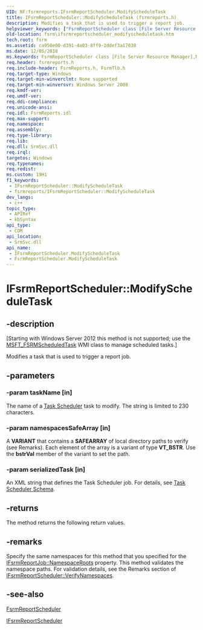```yaml
---
UID: NF:fsrmreports.IFsrmReportScheduler.ModifyScheduleTask
title: IFsrmReportScheduler::ModifyScheduleTask (fsrmreports.h)
description: Modifies a task that is used to trigger a report job.
helpviewer_keywords: ["FsrmReportScheduler class [File Server Resource Manager]","ModifyScheduleTask method","IFsrmReportScheduler interface [File Server Resource Manager]","ModifyScheduleTask method","IFsrmReportScheduler.ModifyScheduleTask","IFsrmReportScheduler::ModifyScheduleTask","ModifyScheduleTask","ModifyScheduleTask method [File Server Resource Manager]","ModifyScheduleTask method [File Server Resource Manager]","FsrmReportScheduler class","ModifyScheduleTask method [File Server Resource Manager]","IFsrmReportScheduler interface","fs.ifsrmreportscheduler_modifyscheduletask","fsrm.ifsrmreportscheduler_modifyscheduletask","fsrmreports/IFsrmReportScheduler::ModifyScheduleTask"]
old-location: fsrm\ifsrmreportscheduler_modifyscheduletask.htm
tech.root: fsrm
ms.assetid: ca950e00-d391-4a03-8ff9-2ddef3a17038
ms.date: 12/05/2018
ms.keywords: FsrmReportScheduler class [File Server Resource Manager],ModifyScheduleTask method, IFsrmReportScheduler interface [File Server Resource Manager],ModifyScheduleTask method, IFsrmReportScheduler.ModifyScheduleTask, IFsrmReportScheduler::ModifyScheduleTask, ModifyScheduleTask, ModifyScheduleTask method [File Server Resource Manager], ModifyScheduleTask method [File Server Resource Manager],FsrmReportScheduler class, ModifyScheduleTask method [File Server Resource Manager],IFsrmReportScheduler interface, fs.ifsrmreportscheduler_modifyscheduletask, fsrm.ifsrmreportscheduler_modifyscheduletask, fsrmreports/IFsrmReportScheduler::ModifyScheduleTask
req.header: fsrmreports.h
req.include-header: FsrmReports.h, FsrmTlb.h
req.target-type: Windows
req.target-min-winverclnt: None supported
req.target-min-winversvr: Windows Server 2008
req.kmdf-ver: 
req.umdf-ver: 
req.ddi-compliance: 
req.unicode-ansi: 
req.idl: FsrmReports.idl
req.max-support: 
req.namespace: 
req.assembly: 
req.type-library: 
req.lib: 
req.dll: SrmSvc.dll
req.irql: 
targetos: Windows
req.typenames: 
req.redist: 
ms.custom: 19H1
f1_keywords:
 - IFsrmReportScheduler::ModifyScheduleTask
 - fsrmreports/IFsrmReportScheduler::ModifyScheduleTask
dev_langs:
 - c++
topic_type:
 - APIRef
 - kbSyntax
api_type:
 - COM
api_location:
 - SrmSvc.dll
api_name:
 - IFsrmReportScheduler.ModifyScheduleTask
 - FsrmReportScheduler.ModifyScheduleTask
---
```


# IFsrmReportScheduler::ModifyScheduleTask


## -description

<p class="CCE_Message">[Starting with Windows Server 2012 this method is not supported; use the 
    <a href="https://docs.microsoft.com/previous-versions/windows/desktop/fsrm/msft-fsrmscheduledtask">MSFT_FSRMScheduledTask</a> WMI class to manage 
    scheduled tasks.]

Modifies a task that is used to trigger a report job.

## -parameters

### -param taskName [in]

The name of a <a href="https://docs.microsoft.com/windows/desktop/TaskSchd/task-scheduler-start-page">Task Scheduler</a> 
      task to modify. The string is limited to 230 characters.

### -param namespacesSafeArray [in]

A <b>VARIANT</b> that contains a <b>SAFEARRAY</b> of local 
      directory paths to verify (see Remarks). Each element of the array is a variant of type 
      <b>VT_BSTR</b>. Use the <b>bstrVal</b> member of the variant to set the 
      path.

### -param serializedTask [in]

An XML string that defines the Task Scheduler job. For details, see 
      <a href="https://docs.microsoft.com/windows/desktop/TaskSchd/task-scheduler-schema">Task Scheduler Schema</a>.

## -returns

The method returns the following return values.

## -remarks

Specify the same namespaces for this method that you specified for the 
    <a href="https://docs.microsoft.com/previous-versions/windows/desktop/api/fsrmreports/nf-fsrmreports-ifsrmreportjob-get_namespaceroots">IFsrmReportJob::NamespaceRoots</a> property. 
    This method validates the namespace paths. For validation details, see the Remarks section of 
    <a href="https://docs.microsoft.com/previous-versions/windows/desktop/api/fsrmreports/nf-fsrmreports-ifsrmreportscheduler-verifynamespaces">IFsrmReportScheduler::VerifyNamespaces</a>.

## -see-also

<a href="https://docs.microsoft.com/previous-versions/windows/desktop/fsrm/fsrmreportscheduler">FsrmReportScheduler</a>



<a href="https://docs.microsoft.com/previous-versions/windows/desktop/api/fsrmreports/nn-fsrmreports-ifsrmreportscheduler">IFsrmReportScheduler</a>

